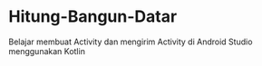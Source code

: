 # Hitung-Bangun-Datar

Belajar membuat Activity dan mengirim Activity di Android Studio menggunakan Kotlin 
